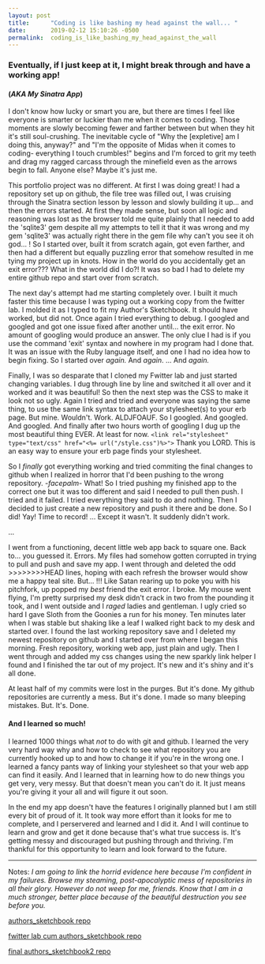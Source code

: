 ```yaml
---
layout: post
title:      "Coding is like bashing my head against the wall... "
date:       2019-02-12 15:10:26 -0500
permalink:  coding_is_like_bashing_my_head_against_the_wall
---
```



### Eventually, if I just keep at it, I might break through and have a working app!

#### (*AKA My Sinatra App*)

I don't know how lucky or smart you are, but there are times I feel like everyone is smarter or luckier than me when it comes to coding. Those moments are slowly becoming fewer and farther between but when they hit it's still soul-crushing. The inevitable cycle of "Why the [expletive] am I doing this, anyway?" and "I'm the opposite of Midas when it comes to coding- everything I touch crumbles!" begins and I'm forced to grit my teeth and drag my ragged carcass through the minefield even as the arrows begin to fall. Anyone else? Maybe it's just me. 

This portfolio project was no different. At first I was doing great! I had a repository set up on github, the file tree was filled out, I was cruising through the Sinatra section lesson by lesson and slowly building it up... and then the errors started. At first they made sense, but soon all logic and reasoning was lost as the browser told me quite plainly that I needed to add the 'sqlite3' gem despite all my attempts to tell it that it was wrong and my gem 'sqlite3' was actually right there in the gem file why can't you see it oh god... ! So I started over, built it from scratch again, got even farther, and then had a different but equally puzzling error that somehow resulted in me tying my project up in knots. How in the world do you accidentally get an exit error??? What in the world did I do?! It was so bad I had to delete my entire github repo and start over from scratch. 

The next day's attempt had me starting completely over. I built it much faster this time because I was typing out a working copy from the fwitter lab. I molded it as I typed to fit my Author's Sketchbook. It should have worked, but did not. Once again I tried everything to debug. I googled and googled and got one issue fixed after another until... the exit error. No amount of googling would produce an answer. The only clue I had is if you use the command 'exit' syntax and nowhere in my program had I done that. It was an issue with the Ruby language itself, and one I had no idea how to begin fixing. So I started over *again.* And *again*. ... And *again.*

Finally, I was so desparate that I cloned my Fwitter lab and just started changing variables. I dug through line by line and switched it all over and it worked and it was beautiful! So then the next step was the CSS to make it look not so ugly. Again I tried and tried and everyone was saying the same thing, to use the same link syntax to attach your stylesheet(s) to your erb page. But mine. Wouldn't. Work. ALDJFOAUF. So I googled. And googled. And googled. And finally after two hours worth of googling I dug up the most beautiful thing EVER. At least for now. 
``` <link rel="stylesheet" type="text/css" href="<%= url("/style.css")%>"> ```
Thank you LORD. This is an easy way to ensure your erb page finds your stylesheet.

So I *finally* got everything working and tried commiting the final changes to github when I realized in horror that I'd been pushing to the wrong repository. *-facepalm-* What! So I tried pushing my finished app to the correct one but it was too different and said I needed to pull then push. I tried and it failed. I tried everything they said to do and nothing. Then I decided to just create a new repository and push it there and be done. So I did! Yay! Time to record! ... Except it wasn't. It suddenly didn't work.

... 

I went from a functioning, decent little web app back to square one. Back to... you guessed it. Errors. My files had somehow gotten corrupted in trying to pull and push and save my app. I went through and deleted the odd >>>>>>>>HEAD lines, hoping with each refresh the browser would show me a happy teal site. But... !!! Like Satan rearing up to poke you with his pitchfork, up popped my *best* friend the exit error. I broke. My mouse went flying, I'm pretty surprised my desk didn't crack in two from the pounding it took, and I went outside and I *raged* ladies and gentleman. I ugly cried so hard I gave Sloth from the Goonies a run for his money. Ten minutes later when I was stable but shaking like a leaf I walked right back to my desk and started over. I found the last working repository save and I deleted my newest repository on github and I started over from where I began this morning. Fresh repository, working web app, just plain and ugly. Then I went through and added my css changes using the new sparkly link helper I found and I finished the tar out of my project. It's new and it's shiny and it's all done. 

At least half of my commits were lost in the purges. But it's done. My github repositories are currently a mess. But it's done.  I made so many bleeping mistakes. But. It's. Done. 

#### And I learned so much!

I learned 1000 things what *not* to do with git and github. I learned the very very hard way why and how to check to see what repository you are currently hooked up to and how to change it if you're in the wrong one. I learned a fancy pants way of linking your stylesheet so that your web app can find it easily. And I learned that in learning how to do new things you get very, very messy. But that doesn't mean you can't do it. It just means you're giving it your all and will figure it out soon. 

In the end my app doesn't have the features I originally planned but I am still every bit of proud of it. It took way more effort than it looks for me to complete, and I perservered and learned and I did it. And I will continue to learn and grow and get it done because that's what true success is. It's getting messy and discouraged but pushing through and thriving. I'm thankful for this opportunity to learn and look forward to the future.


-------------------

Notes: *I am going to link the horrid evidence here because I'm confident in my failures. Browse my steaming, post-apocalyptic mess of repositories in all their glory. However do not weep for me, friends. Know that I am in a much stronger, better place because of the beautiful destruction you see before you.*

[authors_sketchbook repo](https://github.com/z00kie/authors_sketchbook)

[fwitter lab cum authors_sketchbook repo](https://github.com/z00kie/sinatra-fwitter-group-project-v-000)

[final authors_sketchbook2 repo](https://github.com/z00kie/authors_sketchbook2)
